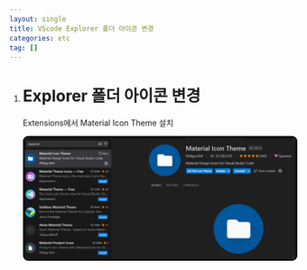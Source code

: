 ```yaml
---
layout: single
title: VScode Explorer 폴더 아이콘 변경
categories: etc
tag: []
---
```


1. # Explorer 폴더 아이콘 변경

   Extensions에서 Material Icon Theme 설치   

   <img src="../../imgs/etc/vscode_icon_change.png" style="border:3px solid black;border-radius:9px;width:600px"/>  